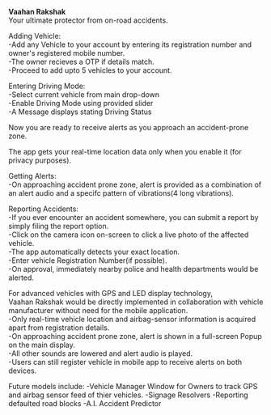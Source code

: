 **Vaahan Rakshak**<br>
Your ultimate protector from on-road accidents.


Adding Vehicle:<br>
-Add any Vehicle to your account by entering its registration number and owner's registered mobile number.<br>
-The owner recieves a OTP if details match.<br>
-Proceed to add upto 5 vehicles to your account.<br>

Entering Driving Mode:<br>
-Select current vehicle from main drop-down<br>
-Enable Driving Mode using provided slider<br>
-A Message displays stating Driving Status<br>

Now you are ready to receive alerts as you approach an accident-prone zone.<br>

The app gets your real-time location data only when you enable it (for privacy purposes).<br>

Getting Alerts:<br>
-On approaching accident prone zone, alert is provided as a combination of an alert audio and a specifc pattern of vibrations(4 long vibrations).<br>

Reporting Accidents:<br>
-If you ever encounter an accident somewhere, you can submit a report by simply filing the report option.<br>
-Click on the camera icon on-screen to click a live photo of the affected vehicle.<br>
-The app automatically detects your exact location.<br>
-Enter vehicle Registration Number(if possible).<br>
-On approval, immediately nearby police and health departments would be alerted.<br>


For advanced vehicles with GPS and LED display technology,<br>
Vaahan Rakshak would be directly implemented in collaboration with vehicle manufacturer without need for the mobile application.<br>
-Only real-time vehicle location and airbag-sensor information is acquired apart from registration details.<br>
-On approaching accident prone zone, alert is shown in a full-screen Popup on the main display.<br>
-All other sounds are lowered and alert audio is played.<br>
-Users can still register vehicle in mobile app to receive alerts on both devices.<br>

Future models include:
-Vehicle Manager Window for Owners to track GPS and airbag sensor feed of thier vehicles.
-Signage Resolvers
-Reporting defaulted road blocks
-A.I. Accident Predictor
